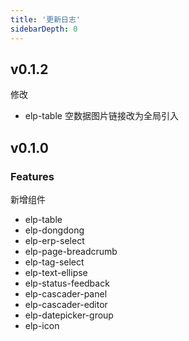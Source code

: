 ```yaml
---
title: '更新日志'
sidebarDepth: 0
---
```


## v0.1.2
修改
+ elp-table 空数据图片链接改为全局引入
## v0.1.0

### Features
新增组件
+ elp-table
+ elp-dongdong
+ elp-erp-select
+ elp-page-breadcrumb
+ elp-tag-select
+ elp-text-ellipse
+ elp-status-feedback
+ elp-cascader-panel
+ elp-cascader-editor
+ elp-datepicker-group
+ elp-icon
